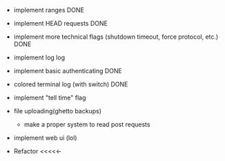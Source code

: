 - implement ranges
DONE

- implement HEAD requests
DONE



- implement more technical flags (shutdown timeout, force protocol, etc.)
DONE




- implement log log



- implement basic authenticating
DONE



- colored terminal log (with switch)
DONE




- implement "tell time" flag

- file uploading(ghetto backups)
    - make a proper system to read post requests

- implement web ui (lol)



- Refactor <<<<<-


